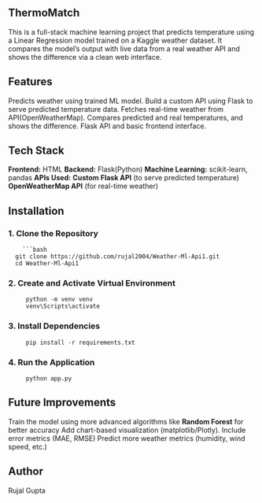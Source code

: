 ## ThermoMatch 
This is a full-stack machine learning project that predicts temperature using a Linear Regression model trained on a Kaggle weather dataset. It compares the model’s output with live data from a real weather API and shows the difference via a clean web interface.
## Features
Predicts weather using trained ML model.
Build a custom API using Flask to serve predicted temperature data.
Fetches real-time weather from API(OpenWeatherMap).
Compares predicted and real temperatures, and shows the difference.
Flask API and basic frontend interface.

## Tech Stack
**Frontend:** HTML
**Backend:** Flask(Python)
**Machine Learning:** scikit-learn, pandas
**APIs Used:**
  **Custom Flask API** (to serve predicted temperature)
  **OpenWeatherMap API** (for real-time weather)

## Installation
  ### 1. Clone the Repository
        ```bash
      git clone https://github.com/rujal2004/Weather-Ml-Api1.git
      cd Weather-Ml-Api1
  ### 2. Create and Activate Virtual Environment
         python -m venv venv
         venv\Scripts\activate
  ### 3. Install Dependencies
         pip install -r requirements.txt
  ### 4. Run the Application
         python app.py
   

## Future Improvements
  Train the model using more advanced algorithms like **Random Forest** for better accuracy
  Add chart-based visualization (matplotlib/Plotly).
  Include error metrics (MAE, RMSE)
  Predict more weather metrics (humidity, wind speed, etc.)

## Author
  Rujal Gupta

 

  
  

